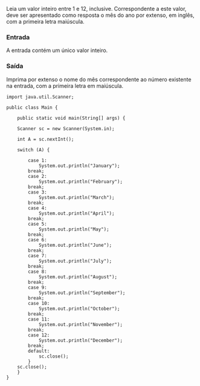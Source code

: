 Leia um valor inteiro entre 1 e 12, inclusive. Correspondente a este valor, deve ser apresentado como resposta o mês do ano por extenso, em inglês, com a primeira letra maiúscula.

### Entrada
A entrada contém um único valor inteiro.

### Saída
Imprima por extenso o nome do mês correspondente ao número existente na entrada, com a primeira letra em maiúscula.

```
import java.util.Scanner;

public class Main {
 
    public static void main(String[] args) {
        
    Scanner sc = new Scanner(System.in);
        
    int A = sc.nextInt();
        
    switch (A) {
        
        case 1:
            System.out.println("January");
        break;
        case 2:
            System.out.println("February");
        break;
        case 3:
            System.out.println("March");
        break;
        case 4:
            System.out.println("April");
        break;
        case 5:
            System.out.println("May");
        break;
        case 6:
            System.out.println("June");
        break;
        case 7:
            System.out.println("July");
        break;
        case 8:
            System.out.println("August");
        break;
        case 9:
            System.out.println("September");
        break;
        case 10:
            System.out.println("October");
        break;
        case 11:
            System.out.println("November");
        break;
        case 12:
            System.out.println("December");
        break;
        default:
            sc.close();
        }
    sc.close();
	}
}
```
